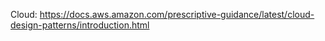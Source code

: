 Cloud: https://docs.aws.amazon.com/prescriptive-guidance/latest/cloud-design-patterns/introduction.html
